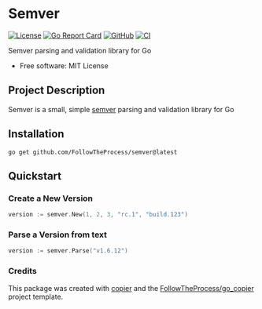 # Semver

[![License](https://img.shields.io/github/license/FollowTheProcess/semver)](https://github.com/FollowTheProcess/semver)
[![Go Report Card](https://goreportcard.com/badge/github.com/FollowTheProcess/semver)](https://goreportcard.com/report/github.com/FollowTheProcess/semver)
[![GitHub](https://img.shields.io/github/v/release/FollowTheProcess/semver?logo=github&sort=semver)](https://github.com/FollowTheProcess/semver)
[![CI](https://github.com/FollowTheProcess/semver/workflows/CI/badge.svg)](https://github.com/FollowTheProcess/semver/actions?query=workflow%3ACI)

Semver parsing and validation library for Go

* Free software: MIT License

## Project Description

Semver is a small, simple [semver] parsing and validation library for Go

## Installation

```shell
go get github.com/FollowTheProcess/semver@latest
```

## Quickstart

### Create a New Version

```go
version := semver.New(1, 2, 3, "rc.1", "build.123")
```

### Parse a Version from text

```go
version := semver.Parse("v1.6.12")
```

### Credits

This package was created with [copier] and the [FollowTheProcess/go_copier] project template.

[copier]: https://copier.readthedocs.io/en/stable/
[FollowTheProcess/go_copier]: https://github.com/FollowTheProcess/go_copier
[semver]: https://semver.org
